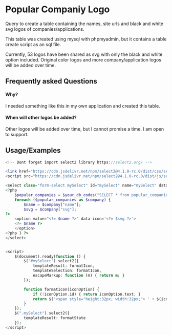 
# Popular Companiy Logo

Query to create a table containing the names, site urls and black and white svg logos of companies/applications. 

This table was created using mysql with phpmyadmin, but it contains a table create script as an sql file.

Currently, 53 logos have been shared as svg with only the black and white option included. Original color logos and more company/application logos will be added over time.





## Frequently asked Questions

#### Why?

I needed something like this in my own application and created this table.

#### When will other logos be added?

Other logos will be added over time, but I cannot promise a time. I am open to support.


## Usage/Examples

```php
<!-- Dont forget import select2 library https://select2.org/ -->

<link href="https://cdn.jsdelivr.net/npm/select2@4.1.0-rc.0/dist/css/select2.min.css" rel="stylesheet" />
<script src="https://cdn.jsdelivr.net/npm/select2@4.1.0-rc.0/dist/js/select2.min.js"></script>

<select class="form-select mySelect" id="mySelect" name="mySelect" data-control="select2" data-kt-select2="true">
<?php
    $popular_companies = $your_db_codes("SELECT * from popular_companies");
    foreach ($popular_companies as $company) {
        $name = $company["name"];
        $svg = $company["svg"];
?>
    <option value="<?= $name ?>" data-icon='<?= $svg ?>'>
    <?= $name ?>
    </option>
<?php } ?>
</select>


<script>
    $(document).ready(function () {
        $('#mySelect').select2({
            templateResult: formatIcon,
            templateSelection: formatIcon,
            escapeMarkup: function (m) { return m; }
        });

        function formatIcon(iconOption) {
            if (!iconOption.id) { return iconOption.text; }
            return $('<span style="height:32px; width:32px;"> ' + $(iconOption.element).data('icon') + '' + iconOption.text + '</span>');
        }
    });
    $(".mySelect").select2({
        templateResult: formatState
    });
</script>

  


  
